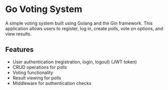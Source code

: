 # Go Voting System

A simple voting system built using Golang and the Gin framework. This application allows users to register, log in, create polls, vote on options, and view results.

## Features

- User authentication (registration, login, logout) (JWT token)
- CRUD operations for polls
- Voting functionality
- Result viewing for polls
- Middleware for authentication checks
